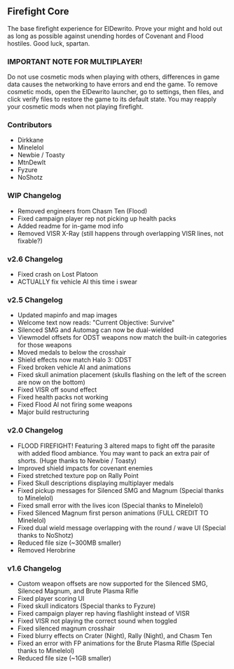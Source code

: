 ## Firefight Core
The base firefight experience for ElDewrito. Prove your might and hold out as long as possible against unending hordes of Covenant and Flood hostiles. Good luck, spartan.

### IMPORTANT NOTE FOR MULTIPLAYER!
Do not use cosmetic mods when playing with others, differences in game data causes the networking to have errors and end the game. To remove cosmetic mods, open the ElDewrito launcher, go to settings, then files, and click verify files to restore the game to its default state. You may reapply your cosmetic mods when not playing firefight.

### Contributors
* Dirkkane
* Minelelol
* Newbie / Toasty
* MtnDewIt
* Fyzure
* NoShotz

### WIP Changelog
* Removed engineers from Chasm Ten (Flood)
* Fixed campaign player rep not picking up health packs
* Added readme for in-game mod info
* Removed VISR X-Ray (still happens through overlapping VISR lines, not fixable?)

### v2.6 Changelog
* Fixed crash on Lost Platoon
* ACTUALLY fix vehicle AI this time i swear

### v2.5 Changelog
* Updated mapinfo and map images
* Welcome text now reads: "Current Objective: Survive"
* Silenced SMG and Automag can now be dual-wielded
* Viewmodel offsets for ODST weapons now match the built-in categories for those weapons
* Moved medals to below the crosshair
* Shield effects now match Halo 3: ODST
* Fixed broken vehicle AI and animations
* Fixed skull animation placement (skulls flashing on the left of the screen are now on the bottom)
* Fixed VISR off sound effect
* Fixed health packs not working
* Fixed Flood AI not firing some weapons
* Major build restructuring

### v2.0 Changelog 
* FLOOD FIREFIGHT! Featuring 3 altered maps to fight off the parasite with added flood ambiance. You may want to pack an extra pair of shorts. (Huge thanks to Newbie / Toasty)
* Improved shield impacts for covenant enemies
* Fixed stretched texture pop on Rally Point
* Fixed Skull descriptions displaying multiplayer medals
* Fixed pickup messages for Silenced SMG and Magnum (Special thanks to Minelelol)
* Fixed small error with the lives icon (Special thanks to Minelelol)
* Fixed Silenced Magnum first person animations (FULL CREDIT TO Minelelol)
* Fixed dual wield message overlapping with the round / wave UI (Special thanks to NoShotz)
* Reduced file size (~300MB smaller)
* Removed Herobrine

### v1.6 Changelog
* Custom weapon offsets are now supported for the Silenced SMG, Silenced Magnum, and Brute Plasma Rifle
* Fixed player scoring UI
* Fixed skull indicators (Special thanks to Fyzure)
* Fixed campaign player rep having flashlight instead of VISR
* Fixed VISR not playing the correct sound when toggled
* Fixed silenced magnum crosshair
* Fixed blurry effects on Crater (Night), Rally (Night), and Chasm Ten
* Fixed an error with FP animations for the Brute Plasma Rifle (Special thanks to Minelelol)
* Reduced file size (~1GB smaller)
